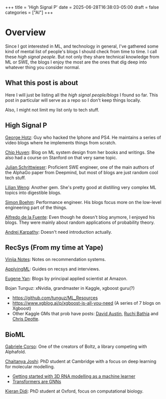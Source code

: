 +++
title = 'High Signal P'
date = 2025-06-28T16:38:03-05:00
draft = false
categories = ["AI"]
+++

# Overview

Since I got interested in ML, and technology in general, I've gathered some kind of mental list of people's blogs I should check from time to time. I call these _high signal people_. But not only they share technical knowledge from ML or SWE, the blogs I enjoy the most are the ones that dig deep into whatever thing you consider normal.

## What this post is about 

Here I will just be listing all the _high signal people/blogs_ I found so far. This post in particular will serve as a repo so I don't keep things locally. 

Also, I might not limit my list only to tech stuff. 

## High Signal P 

[George Hotz](https://www.youtube.com/@geohotarchive): Guy who hacked the Iphone and PS4. He maintains a series of video blogs where he implements things from scratch.

[Chip Huyen](https://huyenchip.com): Blog on ML system design from her books and writings. She also had a course on Stanford on that very same topic. 

[Julian Schrittwieser](https://www.furidamu.org): Proficient SWE engineer, one of the main authors of the AlphaGo paper from Deepmind, but most of blogs are just random cool tech stuff. 

[Lilian Weng](https://lilianweng.github.io): Another gem. She's pretty good at distilling very complex ML topics into digestible blogs.

[Simon Boehm](https://siboehm.com): Performance engineer. His blogs focus more on the low-level engineering part of the things. 

[Alfredo de la Fuente](https://github.com/Alfo5123): Even though he doesn't blog anymore, I enjoyed his blogs. They were mainly about random applications of probability theory.

[Andrej Karpathy](https://karpathy.bearblog.dev/blog/): Doesn't need introduction actually.

## RecSys (From my time at Yape)

[Vinija Notes](https://vinija.ai/recsys/): Notes on recommendation systems.

[ApplyingML](https://applyingml.com/): Guides on recsys and interviews. 

[Eugene Yan](https://eugeneyan.com/): Blogs by principal applied scientist at Amazon.

Bojan Tunguz: xNvidia, grandmaster in Kaggle, xgboost guru(?)
- https://github.com/tunguz/ML_Resources
- https://www.xgblog.ai/p/xgboost-is-all-you-need (A series of 7 blogs on Xgboost)
- Other Kaggle GMs that prob have posts: [David Austin](https://www.kaggle.com/tivfrvqhs5), [Ruchi Bathia](https://www.kaggle.com/tivfrvqhs5) and [Chris Deotte](https://www.kaggle.com/cdeotte).

## BioML

[Gabriele Corso](https://github.com/gcorso): One of the creators of Boltz, a library competing with Alphafold. 

[Chaitanya Joshi](https://www.chaitjo.com/post/): PhD student at Cambridge with a focus on deep learning for molecular modelling.
- [Getting started with 3D RNA modelling as a machine learner](https://www.chaitjo.com/post/rna-modelling-and-design/)
- [Transformers are GNNs](https://www.chaitjo.com/post/transformers-are-gnns/)

[Kieran Didi](https://kdidi.netlify.app/index/): PhD student at Oxford, focus on computational biology.

